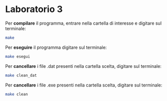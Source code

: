 # Laboratorio 3

Per **compilare** il programma, entrare nella cartella di interesse e digitare sul terminale:
```bash
make
```
Per **eseguire** il programma digitare sul terminale: 
```bash
make esegui
```
Per **cancellare** i file .dat presenti nella cartella scelta, digitare sul terminale: 
```bash
make clean_dat
```
Per **cancellare** i file .exe presenti nella cartella scelta, digitare sul terminale: 
```bash
make clean
```